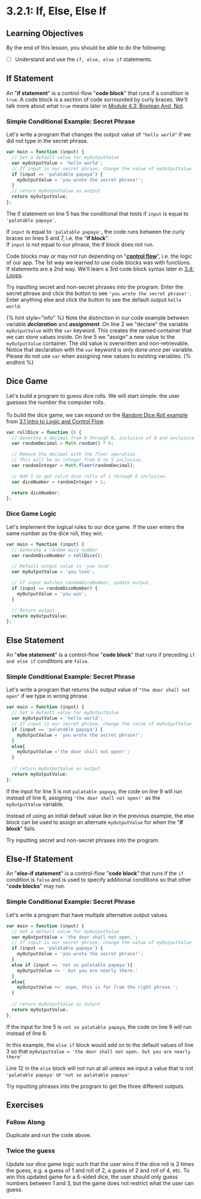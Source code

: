 # 3.2.1: If, Else, Else If

## Learning Objectives

By the end of this lesson, you should be able to do the following:

* [ ] Understand and use the `if, else, else if` statements.

## If Statement

An "**if statement**" is a control-flow "**code block**" that runs if a condition is `true`. A code block is a section of code surrounded by curly braces. We'll talk more about what `true` means later in [Module 4.3: Boolean And, Not](../3.3-boolean-operators/3.3.3-boolean-and-not.md#boolean-values).

### Simple Conditional Example: Secret Phrase

Let's write a program that changes the output value of `"hello world"` if we did not type in the secret phrase.

```javascript
var main = function (input) {
  // Set a default value for myOutputValue
  var myOutputValue = 'hello world';
  // If input is our secret phrase, change the value of myOutputValue
  if (input == 'palatable papaya') {
    myOutputValue = 'you wrote the secret phrase!';
  }
  // return myOutputValue as output
  return myOutputValue;
};
```

The if statement on line 5 has the conditional that tests if `input` is equal to `'palatable papaya'`.&#x20;

If `input` is equal to `'palatable papaya'`, the code runs between the curly braces on lines 5 and 7, i.e. the "**if block**".\
If `input` is not equal to our phrase, the if block does not run.

Code blocks may or may not run depending on "[**control flow**](https://en.wikipedia.org/wiki/Control\_flow)", i.e. the logic of our app. The 1st way we learned to use code blocks was with functions. If statements are a 2nd way. We'll learn a 3rd code block syntax later in [3.4: Loops](../3.4-loops/3.4.1-while-loops.md).

Try inputting secret and non-secret phrases into the program. Enter the secret phrase and click the button to see `'you wrote the secret phrase!'`. Enter anything else and click the button to see the default output `hello world`.

{% hint style="info" %}
Note the distinction in our code example between variable _**declaration**_ and _**assignment**_. On line 2 we "declare" the variable `myOutputValue` with the `var` keyword. This creates the named container that we can store values inside. On line 5 we "assign" a new value to the `myOutputValue` container. The old value is overwritten and non-retrievable. Notice that declaration with the `var` keyword is only done _once_ per variable. Please do not use `var` when assigning new values to existing variables.
{% endhint %}

## Dice Game

Let's build a program to guess dice rolls. We will start simple: the user guesses the number the computer rolls.\
\
To build the dice game, we can expand on the [Random Dice Roll example](../3.1-intro-to-control-flow/#random-dice-rolls) from [3.1 Intro to Logic and Control Flow](../3.1-intro-to-control-flow/).

```javascript
var rollDice = function () {
  // Generate a decimal from 0 through 6, inclusive of 0 and exclusive of 6.
  var randomDecimal = Math.random() * 6;

  // Remove the decimal with the floor operation.
  // This will be an integer from 0 to 5 inclusive.
  var randomInteger = Math.floor(randomDecimal);

  // Add 1 to get valid dice rolls of 1 through 6 inclusive.
  var diceNumber = randomInteger + 1;

  return diceNumber;
};
```

### Dice Game Logic

Let's implement the logical rules to our dice game. If the user enters the same number as the dice roll, they win.

```javascript
var main = function (input) {
  // Generate a random dice number
  var randomDiceNumber = rollDice();

  // Default output value is 'you lose'.
  var myOutputValue = 'you lose';

  // If input matches randomDiceNumber, update output.
  if (input == randomDiceNumber) {
    myOutputValue = 'you win';
  }

  // Return output.
  return myOutputValue;
};
```

## Else Statement

An "**else statement**" is a control-flow "**code block**" that runs if preceding `if and else if` conditions are `false`.

### Simple Conditional Example: Secret Phrase

Let's write a program that returns the output value of `"the door shall not open"` if we type in wrong phrase.

```javascript
var main = function (input) {
  // Set a default value for myOutputValue
  var myOutputValue = 'hello world';
  // If input is our secret phrase, change the value of myOutputValue
  if (input == 'palatable papaya') {
    myOutputValue = 'you wrote the secret phrase!';
  }
  else{
    myOutputValue ='the door shall not open!';
  }
  
  // return myOutputValue as output
  return myOutputValue;
};
```

If the input for line 5 is not `palatable papaya`, the code on line 9 will run instead of line 6, assigning `'the door shall not open!'` as the `myOutputValue` variable.

Instead of using an initial default value like in the previous example, the else block can be used to assign an alternate `myOutputValue` for when the "**if block**" fails.

Try inputting secret and non-secret phrases into the program.&#x20;

## Else-If Statement

An "**else-if statement**" is a control-flow "**code block**" that runs if the `if` condition is `false` and is used to specify additional conditions so that other "**code blocks**" may run.

### Simple Conditional Example: Secret Phrase

Let's write a program that have multiple alternative output values.

```javascript
var main = function (input) {
  // Set a default value for myOutputValue
  var myOutputValue = 'the door shall not open.';
  // If input is our secret phrase, change the value of myOutputValue
  if (input == 'palatable papaya') {
    myOutputValue = 'you wrote the secret phrase!';
  }
  else if (input == 'not so palatable papaya'){
    myOutputValue += ' but you are nearly there.'
  }
  else{
    myOutputValue +=' nope, this is far from the right phrase.';
  }
  
  // return myOutputValue as output
  return myOutputValue;
};
```

If the input for line 5 is `not so palatable papaya`, the code on line 9 will run instead of line 6.

In this example, the `else if` block would add on to the default values of line 3 so that `myOutputValue = 'the door shall not open. but you are nearly there'`

Line 12 in the `else` block will not run at all unless we input a value that is not `'palatable papaya'` or `'not so palatable papaya'`

Try inputting phrases into the program to get the three different outputs.&#x20;

## Exercises

### **Follow Along**

Duplicate and run the code above.

### Twice the guess

Update our dice game logic such that the user wins if the dice roll is 2 times the guess, e.g. a guess of 1 and roll of 2, a guess of 2 and roll of 4, etc. To win this updated game for a 6-sided dice, the user should only guess numbers between 1 and 3, but the game does not restrict what the user can guess.
